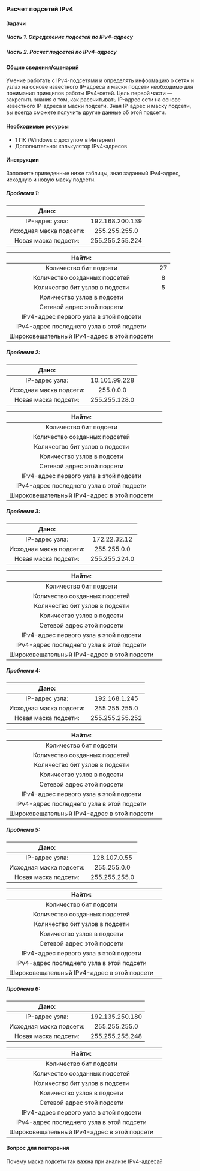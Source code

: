 ### Расчет подсетей IPv4
#### Задачи
##### Часть 1. Определение подсетей по IPv4-адресу
##### Часть 2. Расчет подсетей по IPv4-адресу
#### Общие сведения/сценарий
Умение работать с IPv4-подсетями и определять информацию о сетях и узлах на основе известного IP-адреса и маски подсети необходимо для понимания принципов работы IPv4-сетей. Цель первой части — закрепить знания о том, как рассчитывать IP-адрес сети на основе известного IP-адреса и маски подсети. Зная IP-адрес и маску подсети, вы всегда сможете получить другие данные об этой подсети.  
#### Необходимые ресурсы
- 1 ПК (Windows с доступом в Интернет)  
- Дополнительно: калькулятор IPv4-адресов  
#### Инструкции
Заполните приведенные ниже таблицы, зная заданный IPv4-адрес, исходную и новую маску подсети.  
##### Проблема 1:
|Дано: ||
|:---:|:---:|
|IP-адрес узла:|192.168.200.139|
|Исходная маска подсети:|255.255.255.0|
|Новая маска подсети:|255.255.255.224|  

|Найти: ||
|:---:|:---:|
|Количество бит подсети| 27 |
|Количество созданных подсетей| 8 |
|Количество бит узлов в подсети| 5 |
|Количество узлов в подсети| |
|Сетевой адрес этой подсети| |
|IPv4-адрес первого узла в этой подсети| |
|IPv4-адрес последнего узла в этой подсети| |
|Широковещательный IPv4-адрес в этой подсети| |  

##### Проблема 2:
|Дано: ||
|:---:|:---:|
|IP-адрес узла:|10.101.99.228|
|Исходная маска подсети:|255.0.0.0|
|Новая маска подсети:|255.255.128.0|  

|Найти: ||
|:---:|:---:|
|Количество бит подсети| |
|Количество созданных подсетей| |
|Количество бит узлов в подсети| |
|Количество узлов в подсети| |
|Сетевой адрес этой подсети| |
|IPv4-адрес первого узла в этой подсети| |
|IPv4-адрес последнего узла в этой подсети| |
|Широковещательный IPv4-адрес в этой подсети| |  

##### Проблема 3:
|Дано: ||
|:---:|:---:|
|IP-адрес узла:|172.22.32.12|
|Исходная маска подсети:|255.255.0.0|
|Новая маска подсети:|255.255.224.0|  

|Найти: ||
|:---:|:---:|
|Количество бит подсети| |
|Количество созданных подсетей| |
|Количество бит узлов в подсети| |
|Количество узлов в подсети| |
|Сетевой адрес этой подсети| |
|IPv4-адрес первого узла в этой подсети| |
|IPv4-адрес последнего узла в этой подсети| |
|Широковещательный IPv4-адрес в этой подсети| |  

##### Проблема 4:
|Дано: ||
|:---:|:---:|
|IP-адрес узла:|192.168.1.245|
|Исходная маска подсети:|255.255.255.0|
|Новая маска подсети:|255.255.255.252|  

|Найти: ||
|:---:|:---:|
|Количество бит подсети| |
|Количество созданных подсетей| |
|Количество бит узлов в подсети| |
|Количество узлов в подсети| |
|Сетевой адрес этой подсети| |
|IPv4-адрес первого узла в этой подсети| |
|IPv4-адрес последнего узла в этой подсети| |
|Широковещательный IPv4-адрес в этой подсети| |  

##### Проблема 5:
|Дано: ||
|:---:|:---:|
|IP-адрес узла:|128.107.0.55|
|Исходная маска подсети:|255.255.0.0|
|Новая маска подсети:|255.255.255.0|  

|Найти: ||
|:---:|:---:|
|Количество бит подсети| |
|Количество созданных подсетей| |
|Количество бит узлов в подсети| |
|Количество узлов в подсети| |
|Сетевой адрес этой подсети| |
|IPv4-адрес первого узла в этой подсети| |
|IPv4-адрес последнего узла в этой подсети| |
|Широковещательный IPv4-адрес в этой подсети| |  

##### Проблема 6:
|Дано: ||
|:---:|:---:|
|IP-адрес узла:|192.135.250.180|
|Исходная маска подсети:|255.255.255.0|
|Новая маска подсети:|255.255.255.248|  

|Найти: ||
|:---:|:---:|
|Количество бит подсети| |
|Количество созданных подсетей| |
|Количество бит узлов в подсети| |
|Количество узлов в подсети| |
|Сетевой адрес этой подсети| |
|IPv4-адрес первого узла в этой подсети| |
|IPv4-адрес последнего узла в этой подсети| |
|Широковещательный IPv4-адрес в этой подсети| |  
#### Вопрос для повторения
Почему маска подсети так важна при анализе IPv4-адреса?  
